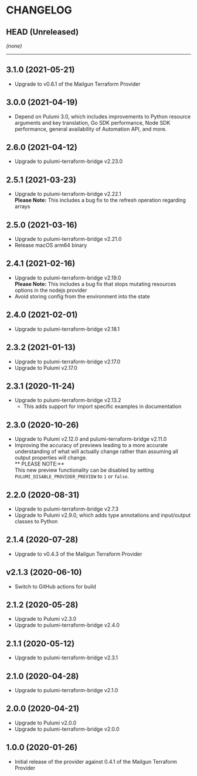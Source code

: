 CHANGELOG
=========

## HEAD (Unreleased)
_(none)_

---

## 3.1.0 (2021-05-21)
* Upgrade to v0.6.1 of the Mailgun Terraform Provider

## 3.0.0 (2021-04-19)
* Depend on Pulumi 3.0, which includes improvements to Python resource arguments and key translation, Go SDK performance,
  Node SDK performance, general availability of Automation API, and more.

## 2.6.0 (2021-04-12)
* Upgrade to pulumi-terraform-bridge v2.23.0

## 2.5.1 (2021-03-23)
* Upgrade to pulumi-terraform-bridge v2.22.1  
  **Please Note:** This includes a bug fix to the refresh operation regarding arrays

## 2.5.0 (2021-03-16)
* Upgrade to pulumi-terraform-bridge v2.21.0
* Release macOS arm64 binary

## 2.4.1 (2021-02-16)
* Upgrade to pulumi-terraform-bridge v2.19.0  
  **Please Note:** This includes a bug fix that stops mutating resources options in the nodejs provider
* Avoid storing config from the environment into the state

## 2.4.0 (2021-02-01)
* Upgrade to pulumi-terraform-bridge v2.18.1

## 2.3.2 (2021-01-13)
* Upgrade to pulumi-terraform-bridge v2.17.0
* Upgrade to Pulumi v2.17.0

## 2.3.1 (2020-11-24)
* Upgrade to pulumi-terraform-bridge v2.13.2  
  * This adds support for import specific examples in documentation

## 2.3.0 (2020-10-26)
* Upgrade to Pulumi v2.12.0 and pulumi-terraform-bridge v2.11.0
* Improving the accuracy of previews leading to a more accurate understanding of what will actually change rather than assuming all output properties will change.  
  ** PLEASE NOTE:**  
  This new preview functionality can be disabled by setting `PULUMI_DISABLE_PROVIDER_PREVIEW` to `1` or `false`.

## 2.2.0 (2020-08-31)
* Upgrade to pulumi-terraform-bridge v2.7.3
* Upgrade to Pulumi v2.9.0, which adds type annotations and input/output classes to Python

## 2.1.4 (2020-07-28)
* Upgrade to v0.4.3 of the Mailgun Terraform Provider

## v2.1.3 (2020-06-10)
* Switch to GitHub actions for build

## 2.1.2 (2020-05-28)
* Upgrade to Pulumi v2.3.0
* Upgrade to pulumi-terraform-bridge v2.4.0

## 2.1.1 (2020-05-12)
* Upgrade to pulumi-terraform-bridge v2.3.1

## 2.1.0 (2020-04-28)
* Upgrade to pulumi-terraform-bridge v2.1.0

## 2.0.0 (2020-04-21)
* Upgrade to Pulumi v2.0.0
* Upgrade to pulumi-terraform-bridge v2.0.0

## 1.0.0 (2020-01-26)
* Initial release of the provider against 0.4.1 of the Mailgun Terraform Provider
